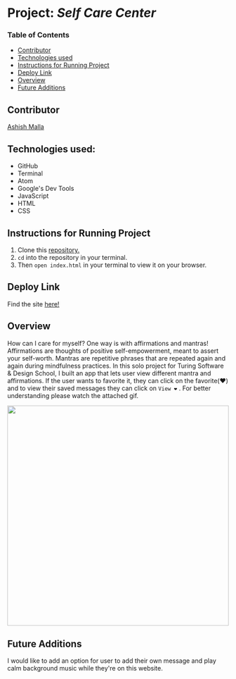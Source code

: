 # Project: *Self Care Center*

### Table of Contents
- [Contributor](#contr)
- [Technologies used](#tech)
- [Instructions for Running Project](#inst)
- [Deploy Link](#deploy)
- [Overview](#over)
- [Future Additions](#fut)

<a name="contr"></a>
## Contributor
[Ashish Malla](https://github.com/asiisii)

<a name="tech"></a>
## Technologies used:
- GitHub
- Terminal
- Atom
- Google's Dev Tools
- JavaScript
- HTML
- CSS

<a name="inst"></a>
## Instructions for Running Project
1. Clone this [repository.](https://github.com/asiisii/self-care-center.git)
2. `cd` into the repository in your terminal.
3. Then `open index.html` in your terminal to view it on your browser.

<a name="deploy"></a>
## Deploy Link
Find the site [here!](https://asiisii.github.io/self-care-center/)

<a name="over"></a>
## Overview
How can I care for myself? One way is with affirmations and mantras!
Affirmations are thoughts of positive self-empowerment, meant to assert your self-worth.
Mantras are repetitive phrases that are repeated again and again during mindfulness practices.
In this solo project for Turing Software & Design School, I built an app that lets user view different mantra and affirmations. If the user wants to favorite it, they can click on the favorite(❤️) and to view their saved messages they can click on `View ❤️` . For better understanding please watch the attached gif.

<img src="https://media.giphy.com/media/xVoMqnpV0huezngjk3/giphy.gif" height="500" width="100%"/>

<a name="fut"></a>
## Future Additions

I would like to add an option for user to add their own message and play calm background music while they're on this website.
